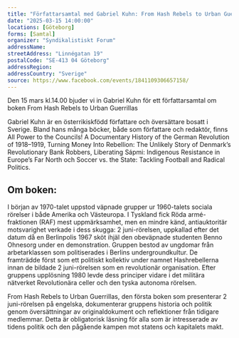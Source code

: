 ```yaml
---
title: "Författarsamtal med Gabriel Kuhn: From Hash Rebels to Urban Guerrillas"
date: "2025-03-15 14:00:00"
locations: [Göteborg]
forms: [Samtal]
organizer: "Syndikalistiskt Forum"
addressName: 
streetAddress: "Linnégatan 19"
postalCode: "SE-413 04 Göteborg"
addressRegion:
addressCountry: "Sverige"
source: https://www.facebook.com/events/1841109306657158/
---
```

Den 15 mars kl.14.00 bjuder vi in Gabriel Kuhn för ett författarsamtal om boken From Hash Rebels to Urban Guerrillas

Gabriel Kuhn är en österrikiskfödd författare och översättare bosatt i Sverige. Bland hans många böcker, både som författare och redaktör, finns All Power to the Councils! A Documentary History of the German Revolution of 1918–1919, Turning Money Into Rebellion: The Unlikely Story of Denmark’s Revolutionary Bank Robbers, Liberating Sápmi: Indigenous Resistance in Europe’s Far North och Soccer vs. the State: Tackling Football and Radical Politics.

## Om boken:

I början av 1970-talet uppstod väpnade grupper ur 1960-talets sociala rörelser i både Amerika och Västeuropa. I Tyskland fick Röda armé-fraktionen (RAF) mest uppmärksamhet, men en mindre känd, antiauktoritär motsvarighet verkade i dess skugga: 2 juni-rörelsen, uppkallad efter det datum då en Berlinpolis 1967 sköt ihjäl den obeväpnade studenten Benno Ohnesorg under en demonstration. Gruppen bestod av ungdomar från arbetarklassen som politiserades i Berlins undergroundkultur. De framträdde först som ett politiskt kollektiv under namnet Hashrebellerna innan de bildade 2 juni-rörelsen som en revolutionär organisation. Efter gruppens upplösning 1980 levde dess principer vidare i det militära nätverket Revolutionära celler och den tyska autonoma rörelsen.

From Hash Rebels to Urban Guerrillas, den första boken som presenterar 2 juni-rörelsen på engelska, dokumenterar gruppens historia och politik genom översättningar av originaldokument och reflektioner från tidigare medlemmar. Detta är obligatorisk läsning för alla som är intresserade av tidens politik och den pågående kampen mot statens och kapitalets makt.

